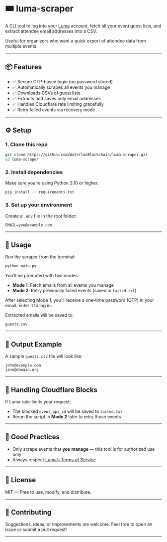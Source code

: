 # 🎟️ luma-scraper

A CLI tool to log into your [Luma](https://lu.ma) account, fetch all your event guest lists, and extract attendee email addresses into a CSV.

Useful for organizers who want a quick export of attendee data from multiple events.

---

## 📦 Features

* ✅ Secure OTP-based login (no password stored)
* ✅ Automatically scrapes all events you manage
* ✅ Downloads CSVs of guest lists
* ✅ Extracts and saves only email addresses
* ✅ Handles Cloudflare rate limiting gracefully
* ✅ Retry failed events via recovery mode

---

## ⚙️ Setup

### 1. Clone this repo

```bash
git clone https://github.com/WaterlooBlockchain/luma-scraper.git
cd luma-scraper
```

### 2. Install dependencies

Make sure you’re using Python 3.10 or higher.

```bash
pip install -r requirements.txt
```

### 3. Set up your environment

Create a `.env` file in the root folder:

```env
EMAIL=you@example.com
```
---

## 🚀 Usage

Run the scraper from the terminal:

```bash
python main.py
```

You’ll be prompted with two modes:

* **Mode 1**: Fetch emails from all events you manage
* **Mode 2**: Retry previously failed events (saved in `failed.txt`)

After selecting Mode 1, you'll receive a one-time password (OTP) in your email. Enter it to log in.

Extracted emails will be saved to:

```
guests.csv
```

---

## 📂 Output Example

A sample `guests.csv` file will look like:

```csv
john@example.com
jane@domain.org
```

---

## 🔁 Handling Cloudflare Blocks

If Luma rate-limits your request:

* The blocked `event_api_id` will be saved to `failed.txt`
* Rerun the script in **Mode 2** later to retry those events

---

## 🧼 Good Practices

* Only scrape events that **you manage** — this tool is for authorized use only
* Always respect [Luma’s Terms of Service](https://lu.ma/terms)

---

## 📄 License

MIT — Free to use, modify, and distribute.

---

## 🤝 Contributing

Suggestions, ideas, or improvements are welcome.
Feel free to open an issue or submit a pull request!

---
